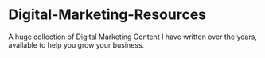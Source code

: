 # Digital-Marketing-Resources
A huge collection of Digital Marketing Content I have written over the years, available to help you grow your business. 
